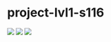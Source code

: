 # project-lvl1-s116

<a href="https://codeclimate.com/github/aenglisc/project-lvl1-s116"><img src="https://codeclimate.com/github/aenglisc/project-lvl1-s116/badges/gpa.svg" /></a> <a href="https://codeclimate.com/github/aenglisc/project-lvl1-s116"><img src="https://codeclimate.com/github/aenglisc/project-lvl1-s116/badges/issue_count.svg" /></a> <img src="https://travis-ci.org/aenglisc/project-lvl1-s116.svg?branch=master" />
